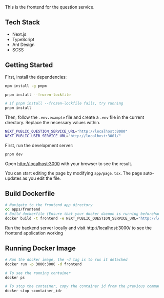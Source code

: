 This is the frontend for the question service.

## Tech Stack

- Next.js
- TypeScript
- Ant Design
- SCSS

## Getting Started

First, install the dependencies:

```bash
npm install -g pnpm

pnpm install --frozen-lockfile

# if pnpm install --frozen-lockfile fails, try running
pnpm install
```

Then, follow the `.env.example` file and create a `.env` file in the current directory. Replace the necessary values within.

```bash
NEXT_PUBLIC_QUESTION_SERVICE_URL="http://localhost:8080"
NEXT_PUBLIC_USER_SERVICE_URL="http://localhost:3001/"
```

First, run the development server:

```bash
pnpm dev
```

Open [http://localhost:3000](http://localhost:3000) with your browser to see the result.

You can start editing the page by modifying `app/page.tsx`. The page auto-updates as you edit the file.

## Build Dockerfile

```sh
# Navigate to the frontend app directory
cd apps/frontend
# Build dockerfile (Ensure that your docker daemon is running beforehand)
docker build -t frontend -e NEXT_PUBLIC_QUESTION_SERVICE_URL="http://localhost:8080/" -f Dockerfile .
```

Run the backend server locally and visit http://localhost:3000/ to see the frontend application working

## Running Docker Image

```sh
# Run the docker image, the -d tag is to run it detached
docker run -p 3000:3000 -d frontend

# To see the running container
docker ps

# To stop the container, copy the container id from the previous command
docker stop <container_id>
```
